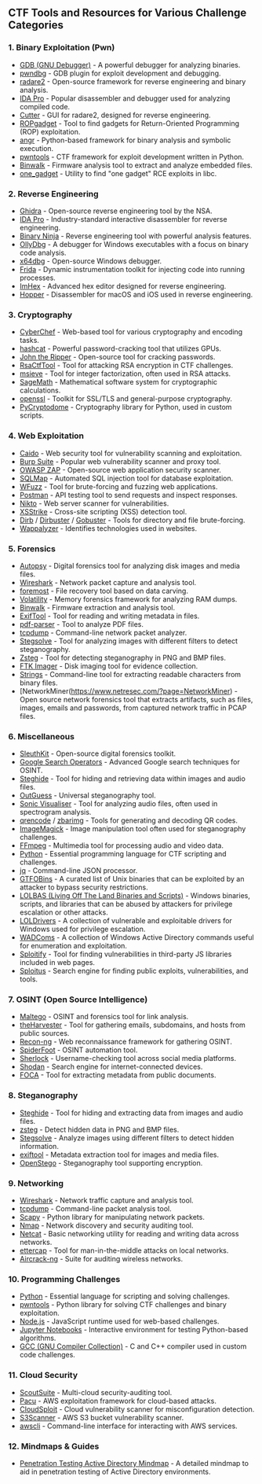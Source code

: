 ## CTF Tools and Resources for Various Challenge Categories

### 1. Binary Exploitation (Pwn)
- [GDB (GNU Debugger)](https://www.gnu.org/software/gdb/) - A powerful debugger for analyzing binaries.
- [pwndbg](https://github.com/pwndbg/pwndbg) - GDB plugin for exploit development and debugging.
- [radare2](https://rada.re/n/radare2.html) - Open-source framework for reverse engineering and binary analysis.
- [IDA Pro](https://hex-rays.com/ida-pro/) - Popular disassembler and debugger used for analyzing compiled code.
- [Cutter](https://cutter.re/) - GUI for radare2, designed for reverse engineering.
- [ROPgadget](https://github.com/JonathanSalwan/ROPgadget) - Tool to find gadgets for Return-Oriented Programming (ROP) exploitation.
- [angr](https://angr.io/) - Python-based framework for binary analysis and symbolic execution.
- [pwntools](https://github.com/Gallopsled/pwntools) - CTF framework for exploit development written in Python.
- [Binwalk](https://github.com/ReFirmLabs/binwalk) - Firmware analysis tool to extract and analyze embedded files.
- [one_gadget](https://github.com/david942j/one_gadget) - Utility to find "one gadget" RCE exploits in libc.

### 2. Reverse Engineering
- [Ghidra](https://ghidra-sre.org/) - Open-source reverse engineering tool by the NSA.
- [IDA Pro](https://hex-rays.com/ida-pro/) - Industry-standard interactive disassembler for reverse engineering.
- [Binary Ninja](https://binary.ninja/) - Reverse engineering tool with powerful analysis features.
- [OllyDbg](http://www.ollydbg.de/) - A debugger for Windows executables with a focus on binary code analysis.
- [x64dbg](https://x64dbg.com/) - Open-source Windows debugger.
- [Frida](https://frida.re/) - Dynamic instrumentation toolkit for injecting code into running processes.
- [ImHex](https://github.com/WerWolv/ImHex) - Advanced hex editor designed for reverse engineering.
- [Hopper](https://www.hopperapp.com/) - Disassembler for macOS and iOS used in reverse engineering.

### 3. Cryptography
- [CyberChef](https://gchq.github.io/CyberChef/) - Web-based tool for various cryptography and encoding tasks.
- [hashcat](https://hashcat.net/hashcat/) - Powerful password-cracking tool that utilizes GPUs.
- [John the Ripper](https://www.openwall.com/john/) - Open-source tool for cracking passwords.
- [RsaCtfTool](https://github.com/Ganapati/RsaCtfTool) - Tool for attacking RSA encryption in CTF challenges.
- [msieve](https://github.com/radii/msieve) - Tool for integer factorization, often used in RSA attacks.
- [SageMath](https://www.sagemath.org/) - Mathematical software system for cryptographic calculations.
- [openssl](https://www.openssl.org/) - Toolkit for SSL/TLS and general-purpose cryptography.
- [PyCryptodome](https://www.pycryptodome.org/) - Cryptography library for Python, used in custom scripts.

### 4. Web Exploitation
- [Caido](https://caido.io/) - Web security tool for vulnerability scanning and exploitation.
- [Burp Suite](https://portswigger.net/burp) - Popular web vulnerability scanner and proxy tool.
- [OWASP ZAP](https://www.zaproxy.org/) - Open-source web application security scanner.
- [SQLMap](https://sqlmap.org/) - Automated SQL injection tool for database exploitation.
- [WFuzz](https://github.com/xmendez/wfuzz) - Tool for brute-forcing and fuzzing web applications.
- [Postman](https://www.postman.com/) - API testing tool to send requests and inspect responses.
- [Nikto](https://cirt.net/Nikto2) - Web server scanner for vulnerabilities.
- [XSStrike](https://github.com/s0md3v/XSStrike) - Cross-site scripting (XSS) detection tool.
- [Dirb](https://github.com/v0re/dirb) / [Dirbuster](https://www.owasp.org/index.php/Category:OWASP_DirBuster_Project) / [Gobuster](https://github.com/OJ/gobuster) - Tools for directory and file brute-forcing.
- [Wappalyzer](https://www.wappalyzer.com/) - Identifies technologies used in websites.

### 5. Forensics
- [Autopsy](https://www.sleuthkit.org/autopsy/) - Digital forensics tool for analyzing disk images and media files.
- [Wireshark](https://www.wireshark.org/) - Network packet capture and analysis tool.
- [foremost](https://github.com/korczis/foremost) - File recovery tool based on data carving.
- [Volatility](https://www.volatilityfoundation.org/) - Memory forensics framework for analyzing RAM dumps.
- [Binwalk](https://github.com/ReFirmLabs/binwalk) - Firmware extraction and analysis tool.
- [ExifTool](https://exiftool.org/) - Tool for reading and writing metadata in files.
- [pdf-parser](https://blog.didierstevens.com/programs/pdf-tools/) - Tool to analyze PDF files.
- [tcpdump](https://www.tcpdump.org/) - Command-line network packet analyzer.
- [Stegsolve](https://github.com/zardus/ctf-tools/blob/master/stegsolve/README.md) - Tool for analyzing images with different filters to detect steganography.
- [Zsteg](https://github.com/zed-0xff/zsteg) - Tool for detecting steganography in PNG and BMP files.
- [FTK Imager](https://accessdata.com/product-download/ftk-imager-version-4-2) - Disk imaging tool for evidence collection.
- [Strings](https://linux.die.net/man/1/strings) - Command-line tool for extracting readable characters from binary files.
- [NetworkMiner(https://www.netresec.com/?page=NetworkMiner) - Open source network forensics tool that extracts artifacts, such as files, images, emails and passwords, from captured network traffic in PCAP files.

### 6. Miscellaneous
- [SleuthKit](https://www.sleuthkit.org/) - Open-source digital forensics toolkit.
- [Google Search Operators](https://ahrefs.com/blog/google-advanced-search-operators/) - Advanced Google search techniques for OSINT.
- [Steghide](https://steghide.sourceforge.net/) - Tool for hiding and retrieving data within images and audio files.
- [OutGuess](https://www.outguess.org/) - Universal steganography tool.
- [Sonic Visualiser](https://www.sonicvisualiser.org/) - Tool for analyzing audio files, often used in spectrogram analysis.
- [qrencode](https://fukuchi.org/works/qrencode/) / [zbarimg](http://zbar.sourceforge.net/) - Tools for generating and decoding QR codes.
- [ImageMagick](https://imagemagick.org/index.php) - Image manipulation tool often used for steganography challenges.
- [FFmpeg](https://ffmpeg.org/) - Multimedia tool for processing audio and video data.
- [Python](https://www.python.org/) - Essential programming language for CTF scripting and challenges.
- [jq](https://stedolan.github.io/jq/) - Command-line JSON processor.
- [GTFOBins](https://gtfobins.github.io/) - A curated list of Unix binaries that can be exploited by an attacker to bypass security restrictions.
- [LOLBAS (Living Off The Land Binaries and Scripts)](https://lolbas-project.github.io/#/) - Windows binaries, scripts, and libraries that can be abused by attackers for privilege escalation or other attacks.
- [LOLDrivers](https://www.loldrivers.io/) - A collection of vulnerable and exploitable drivers for Windows used for privilege escalation.
- [WADComs](https://wadcoms.github.io/) - A collection of Windows Active Directory commands useful for enumeration and exploitation.
- [Sploitify](https://sploitify.haxx.it/) - Tool for finding vulnerabilities in third-party JS libraries included in web pages.
- [Sploitus](https://sploitus.com/) - Search engine for finding public exploits, vulnerabilities, and tools.

### 7. OSINT (Open Source Intelligence)
- [Maltego](https://www.maltego.com/) - OSINT and forensics tool for link analysis.
- [theHarvester](https://github.com/laramies/theHarvester) - Tool for gathering emails, subdomains, and hosts from public sources.
- [Recon-ng](https://github.com/lanmaster53/recon-ng) - Web reconnaissance framework for gathering OSINT.
- [SpiderFoot](https://www.spiderfoot.net/) - OSINT automation tool.
- [Sherlock](https://github.com/sherlock-project/sherlock) - Username-checking tool across social media platforms.
- [Shodan](https://www.shodan.io/) - Search engine for internet-connected devices.
- [FOCA](https://github.com/ElevenPaths/FOCA) - Tool for extracting metadata from public documents.

### 8. Steganography
- [Steghide](https://steghide.sourceforge.net/) - Tool for hiding and extracting data from images and audio files.
- [zsteg](https://github.com/zed-0xff/zsteg) - Detect hidden data in PNG and BMP files.
- [Stegsolve](https://github.com/zardus/ctf-tools/blob/master/stegsolve/README.md) - Analyze images using different filters to detect hidden information.
- [exiftool](https://exiftool.org/) - Metadata extraction tool for images and media files.
- [OpenStego](https://www.openstego.com/) - Steganography tool supporting encryption.

### 9. Networking
- [Wireshark](https://www.wireshark.org/) - Network traffic capture and analysis tool.
- [tcpdump](https://www.tcpdump.org/) - Command-line packet analysis tool.
- [Scapy](https://scapy.net/) - Python library for manipulating network packets.
- [Nmap](https://nmap.org/) - Network discovery and security auditing tool.
- [Netcat](https://nc110.sourceforge.io/) - Basic networking utility for reading and writing data across networks.
- [ettercap](https://www.ettercap-project.org/) - Tool for man-in-the-middle attacks on local networks.
- [Aircrack-ng](https://www.aircrack-ng.org/) - Suite for auditing wireless networks.

### 10. Programming Challenges
- [Python](https://www.python.org/) - Essential language for scripting and solving challenges.
- [pwntools](https://github.com/Gallopsled/pwntools) - Python library for solving CTF challenges and binary exploitation.
- [Node.js](https://nodejs.org/) - JavaScript runtime used for web-based challenges.
- [Jupyter Notebooks](https://jupyter.org/) - Interactive environment for testing Python-based algorithms.
- [GCC (GNU Compiler Collection)](https://gcc.gnu.org/) - C and C++ compiler used in custom code challenges.

### 11. Cloud Security
- [ScoutSuite](https://github.com/nccgroup/ScoutSuite) - Multi-cloud security-auditing tool.
- [Pacu](https://github.com/RhinoSecurityLabs/pacu) - AWS exploitation framework for cloud-based attacks.
- [CloudSploit](https://cloudsploit.com/) - Cloud vulnerability scanner for misconfiguration detection.
- [S3Scanner](https://github.com/sa7mon/S3Scanner) - AWS S3 bucket vulnerability scanner.
- [awscli](https://aws.amazon.com/cli/) - Command-line interface for interacting with AWS services.

### 12. Mindmaps & Guides
- [Penetration Testing Active Directory Mindmap](https://orange-cyberdefense.github.io/ocd-mindmaps/img/pentest_ad_dark_2023_02.svg) - A detailed mindmap to aid in penetration testing of Active Directory environments.
